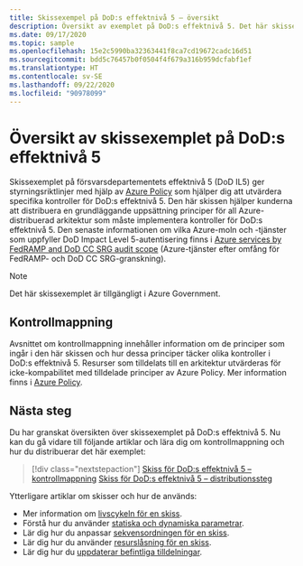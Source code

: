 ```yaml
---
title: Skissexempel på DoD:s effektnivå 5 – översikt
description: Översikt av exemplet på DoD:s effektnivå 5. Det här skissexemplet hjälper kunderna att utvärdera specifika kontroller för DoD:s effektnivå 5.
ms.date: 09/17/2020
ms.topic: sample
ms.openlocfilehash: 15e2c5990ba32363441f8ca7cd19672cadc16d51
ms.sourcegitcommit: bdd5c76457b0f0504f4f679a316b959dcfabf1ef
ms.translationtype: HT
ms.contentlocale: sv-SE
ms.lasthandoff: 09/22/2020
ms.locfileid: "90978099"
---
```

# <a name="overview-of-the-dod-impact-level-5-blueprint-sample"></a>Översikt av skissexemplet på DoD:s effektnivå 5

Skissexemplet på försvarsdepartementets effektnivå 5 (DoD IL5) ger styrningsriktlinjer med hjälp av [Azure Policy](../../../policy/overview.md) som hjälper dig att utvärdera specifika kontroller för DoD:s effektnivå 5. Den här skissen hjälper kunderna att distribuera en grundläggande uppsättning principer för all Azure-distribuerad arkitektur som måste implementera kontroller för DoD:s effektnivå 5. Den senaste informationen om vilka Azure-moln och -tjänster som uppfyller DoD Impact Level 5-autentisering finns i [Azure services by FedRAMP and DoD CC SRG audit scope](../../../../azure-government/compliance/azure-services-in-fedramp-auditscope.md) (Azure-tjänster efter omfång för FedRAMP- och DoD CC SRG-granskning).

> [!NOTE]
> Det här skissexemplet är tillgängligt i Azure Government.

## <a name="control-mapping"></a>Kontrollmappning

Avsnittet om kontrollmappning innehåller information om de principer som ingår i den här skissen och hur dessa principer täcker olika kontroller i DoD:s effektnivå 5. Resurser som tilldelats till en arkitektur utvärderas för icke-kompabilitet med tilldelade principer av Azure Policy. Mer information finns i [Azure Policy](../../../policy/overview.md).

## <a name="next-steps"></a>Nästa steg

Du har granskat översikten över skissexemplet på DoD:s effektnivå 5. Nu kan du gå vidare till följande artiklar och lära dig om kontrollmappning och hur du distribuerar det här exemplet:

> [!div class="nextstepaction"]
> [Skiss för DoD:s effektnivå 5 – kontrollmappning](./control-mapping.md)
> [Skiss för DoD:s effektnivå 5 – distributionssteg](./deploy.md)

Ytterligare artiklar om skisser och hur de används:

- Mer information om [livscykeln för en skiss](../../concepts/lifecycle.md).
- Förstå hur du använder [statiska och dynamiska parametrar](../../concepts/parameters.md).
- Lär dig hur du anpassar [sekvensordningen för en skiss](../../concepts/sequencing-order.md).
- Lär dig hur du använder [resurslåsning för en skiss](../../concepts/resource-locking.md).
- Lär dig hur du [uppdaterar befintliga tilldelningar](../../how-to/update-existing-assignments.md).